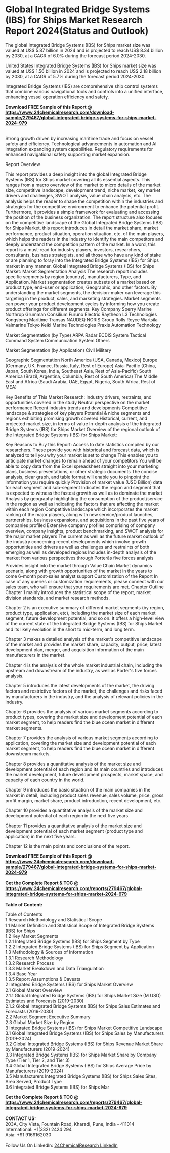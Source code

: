 <h1>Global Integrated Bridge Systems (IBS) for Ships Market Research Report 2024(Status and Outlook)</h1><p>The global Integrated Bridge Systems (IBS) for Ships market size was valued at US$ 5.87 billion in 2024 and is projected to reach US$ 8.34 billion by 2030, at a CAGR of 6.0% during the forecast period 2024-2030.</p><p>
United States Integrated Bridge Systems (IBS) for Ships market size was valued at US$ 1.56 billion in 2024 and is projected to reach US$ 2.18 billion by 2030, at a CAGR of 5.7% during the forecast period 2024-2030.</p><p>
Integrated Bridge Systems (IBS) are comprehensive ship control systems that combine various navigational tools and controls into a unified interface, enhancing vessel operation efficiency and safety.</p><div><b>Download FREE Sample of this Report @ 
            <a href="https://www.24chemicalresearch.com/download-sample/279467/global-integrated-bridge-systems-for-ships-market-2024-979">
            https://www.24chemicalresearch.com/download-sample/279467/global-integrated-bridge-systems-for-ships-market-2024-979</a></b></div><br><p>
Strong growth driven by increasing maritime trade and focus on vessel safety and efficiency. Technological advancements in automation and AI integration expanding system capabilities. Regulatory requirements for enhanced navigational safety supporting market expansion.</p><p>
Report Overview</p><p>
 This report provides a deep insight into the global Integrated Bridge Systems (IBS) for Ships market covering all its essential aspects. This ranges from a macro overview of the market to micro details of the market size, competitive landscape, development trend, niche market, key market drivers and challenges, SWOT analysis, value chain analysis, etc.
 The analysis helps the reader to shape the competition within the industries and strategies for the competitive environment to enhance the potential profit. Furthermore, it provides a simple framework for evaluating and accessing the position of the business organization. The report structure also focuses on the competitive landscape of the Global Integrated Bridge Systems (IBS) for Ships Market, this report introduces in detail the market share, market performance, product situation, operation situation, etc. of the main players, which helps the readers in the industry to identify the main competitors and deeply understand the competition pattern of the market.
 In a word, this report is a must-read for industry players, investors, researchers, consultants, business strategists, and all those who have any kind of stake or are planning to foray into the Integrated Bridge Systems (IBS) for Ships market in any manner.
 Global Integrated Bridge Systems (IBS) for Ships Market: Market Segmentation Analysis
 The research report includes specific segments by region (country), manufacturers, Type, and Application. Market segmentation creates subsets of a market based on product type, end-user or application, Geographic, and other factors. By understanding the market segments, the decision-maker can leverage this targeting in the product, sales, and marketing strategies. Market segments can power your product development cycles by informing how you create product offerings for different segments.
 Key Company
 Sperry Marine Northrop Grumman
 Consilium
 Furuno Electric
 Raytheon
 L3 Technologies
 Kongsberg Maritime
 Transas
 NAUDEQ
 NORIS Group
 Rolls Royce
 Wartsila Valmarine
 Tokyo Keiki
 Marine Technologies
 Praxis Automation Technology</p><p>
 Market Segmentation (by Type)
 ARPA Radar
 ECDIS System
 Tactical Command System
 Communication System
 Others</p><p>
 Market Segmentation (by Application)
 Civil
 Military</p><p>
 Geographic Segmentation
North America (USA, Canada, Mexico)
Europe (Germany, UK, France, Russia, Italy, Rest of Europe)
Asia-Pacific (China, Japan, South Korea, India, Southeast Asia, Rest of Asia-Pacific)
South America (Brazil, Argentina, Columbia, Rest of South America)
The Middle East and Africa (Saudi Arabia, UAE, Egypt, Nigeria, South Africa, Rest of MEA)</p><p>
 Key Benefits of This Market Research:
Industry drivers, restraints, and opportunities covered in the study
Neutral perspective on the market performance
Recent industry trends and developments
Competitive landscape &amp; strategies of key players
Potential &amp; niche segments and regions exhibiting promising growth covered
Historical, current, and projected market size, in terms of value
In-depth analysis of the Integrated Bridge Systems (IBS) for Ships Market
Overview of the regional outlook of the Integrated Bridge Systems (IBS) for Ships Market:</p><p>
 Key Reasons to Buy this Report:
Access to date statistics compiled by our researchers. These provide you with historical and forecast data, which is analyzed to tell you why your market is set to change
This enables you to anticipate market changes to remain ahead of your competitors
You will be able to copy data from the Excel spreadsheet straight into your marketing plans, business presentations, or other strategic documents
The concise analysis, clear graph, and table format will enable you to pinpoint the information you require quickly
Provision of market value (USD Billion) data for each segment and sub-segment
Indicates the region and segment that is expected to witness the fastest growth as well as to dominate the market
Analysis by geography highlighting the consumption of the product/service in the region as well as indicating the factors that are affecting the market within each region
Competitive landscape which incorporates the market ranking of the major players, along with new service/product launches, partnerships, business expansions, and acquisitions in the past five years of companies profiled
Extensive company profiles comprising of company overview, company insights, product benchmarking, and SWOT analysis for the major market players
The current as well as the future market outlook of the industry concerning recent developments which involve growth opportunities and drivers as well as challenges and restraints of both emerging as well as developed regions
Includes in-depth analysis of the market from various perspectives through Porterâs five forces analysis
Provides insight into the market through Value Chain
Market dynamics scenario, along with growth opportunities of the market in the years to come
6-month post-sales analyst support
 Customization of the Report
 In case of any queries or customization requirements, please connect with our sales team, who will ensure that your requirements are met.
 Chapter Outline
 Chapter 1 mainly introduces the statistical scope of the report, market division standards, and market research methods.</p><p>
 Chapter 2 is an executive summary of different market segments (by region, product type, application, etc), including the market size of each market segment, future development potential, and so on. It offers a high-level view of the current state of the Integrated Bridge Systems (IBS) for Ships Market and its likely evolution in the short to mid-term, and long term.</p><p>
 Chapter 3 makes a detailed analysis of the market's competitive landscape of the market and provides the market share, capacity, output, price, latest development plan, merger, and acquisition information of the main manufacturers in the market.</p><p>
 Chapter 4 is the analysis of the whole market industrial chain, including the upstream and downstream of the industry, as well as Porter's five forces analysis.</p><p>
 Chapter 5 introduces the latest developments of the market, the driving factors and restrictive factors of the market, the challenges and risks faced by manufacturers in the industry, and the analysis of relevant policies in the industry.</p><p>
 Chapter 6 provides the analysis of various market segments according to product types, covering the market size and development potential of each market segment, to help readers find the blue ocean market in different market segments.</p><p>
 Chapter 7 provides the analysis of various market segments according to application, covering the market size and development potential of each market segment, to help readers find the blue ocean market in different downstream markets.</p><p>
 Chapter 8 provides a quantitative analysis of the market size and development potential of each region and its main countries and introduces the market development, future development prospects, market space, and capacity of each country in the world.</p><p>
 Chapter 9 introduces the basic situation of the main companies in the market in detail, including product sales revenue, sales volume, price, gross profit margin, market share, product introduction, recent development, etc.</p><p>
 Chapter 10 provides a quantitative analysis of the market size and development potential of each region in the next five years.</p><p>
 Chapter 11 provides a quantitative analysis of the market size and development potential of each market segment (product type and application) in the next five years.</p><p>
 Chapter 12 is the main points and conclusions of the report.</p><div><b>Download FREE Sample of this Report @ 
            <a href="https://www.24chemicalresearch.com/download-sample/279467/global-integrated-bridge-systems-for-ships-market-2024-979">
            https://www.24chemicalresearch.com/download-sample/279467/global-integrated-bridge-systems-for-ships-market-2024-979</a></b></div><br><div><b>Get the Complete Report & TOC @ 
            <a href="https://www.24chemicalresearch.com/reports/279467/global-integrated-bridge-systems-for-ships-market-2024-979">
            https://www.24chemicalresearch.com/reports/279467/global-integrated-bridge-systems-for-ships-market-2024-979</a></b></div><br>
            <b>Table of Content:</b><p>Table of Contents<br />
 1 Research Methodology and Statistical Scope<br />
 1.1 Market Definition and Statistical Scope of Integrated Bridge Systems (IBS) for Ships<br />
 1.2 Key Market Segments<br />
 1.2.1 Integrated Bridge Systems (IBS) for Ships Segment by Type<br />
 1.2.2 Integrated Bridge Systems (IBS) for Ships Segment by Application<br />
 1.3 Methodology & Sources of Information<br />
 1.3.1 Research Methodology<br />
 1.3.2 Research Process<br />
 1.3.3 Market Breakdown and Data Triangulation<br />
 1.3.4 Base Year<br />
 1.3.5 Report Assumptions & Caveats<br />
 2 Integrated Bridge Systems (IBS) for Ships Market Overview<br />
 2.1 Global Market Overview<br />
 2.1.1 Global Integrated Bridge Systems (IBS) for Ships Market Size (M USD) Estimates and Forecasts (2019-2030)<br />
 2.1.2 Global Integrated Bridge Systems (IBS) for Ships Sales Estimates and Forecasts (2019-2030)<br />
 2.2 Market Segment Executive Summary<br />
 2.3 Global Market Size by Region<br />
 3 Integrated Bridge Systems (IBS) for Ships Market Competitive Landscape<br />
 3.1 Global Integrated Bridge Systems (IBS) for Ships Sales by Manufacturers (2019-2024)<br />
 3.2 Global Integrated Bridge Systems (IBS) for Ships Revenue Market Share by Manufacturers (2019-2024)<br />
 3.3 Integrated Bridge Systems (IBS) for Ships Market Share by Company Type (Tier 1, Tier 2, and Tier 3)<br />
 3.4 Global Integrated Bridge Systems (IBS) for Ships Average Price by Manufacturers (2019-2024)<br />
 3.5 Manufacturers Integrated Bridge Systems (IBS) for Ships Sales Sites, Area Served, Product Type<br />
 3.6 Integrated Bridge Systems (IBS) for Ships Mar</p><div><b>Get the Complete Report & TOC @ 
            <a href="https://www.24chemicalresearch.com/reports/279467/global-integrated-bridge-systems-for-ships-market-2024-979">
            https://www.24chemicalresearch.com/reports/279467/global-integrated-bridge-systems-for-ships-market-2024-979</a></b></div><br><b>CONTACT US:</b><br>
            203A, City Vista, Fountain Road, Kharadi, Pune, India - 411014<br>
            International: +1(332) 2424 294<br>
            Asia: +91 9169162030 <br><br>
            Follow Us On LinkedIn: <a href="https://www.linkedin.com/company/24chemicalresearch/">24ChemicalResearch LinkedIn</a>